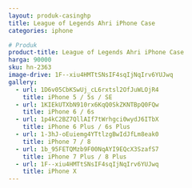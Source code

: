 ```yaml
---
layout: produk-casinghp
title: League of Legends Ahri iPhone Case
categories: iphone

# Produk
product-title: League of Legends Ahri iPhone Case
harga: 90000
sku: hn-2363
image-drive: 1F--xiu4HMTtSNsIF4sqIjNqIrv6YUJwq
gallery:
  - url: 1D6v05CbKSwUj_cL6rxtsl2OfJuWLOjR4
    title: iPhone 5 / 5s / SE
  - url: 1KIEkUTXbN910rx6KqQ0SkZKNTBpQ0FQw
    title: iPhone 6 / 6s
  - url: 1p4kC2BZ7QllAIf7tWrhgci0wydJ6ITbX
    title: iPhone 6 Plus / 6s Plus
  - url: 1-3hJ-oEuiemg4YTtlzgBwIdJfLm8eak0
    title: iPhone 7 / 8
  - url: 1b_95FETQMzb9F00NqAYI9EQcX3SzafS7
    title: iPhone 7 Plus / 8 Plus
  - url: 1F--xiu4HMTtSNsIF4sqIjNqIrv6YUJwq
    title: iPhone X
---
```

